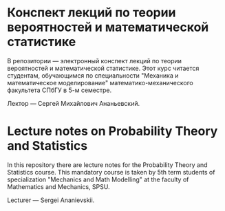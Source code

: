 # Конспект лекций по теории вероятностей и математической статистике

В репозитории — электронный конспект лекций по теории вероятностей и математической статистике.
Этот курс читается студентам, обучающимся по специальности "Механика и математическое моделирование"
математико-механического факультета СПбГУ в 5-м семестре.

Лектор — Сергей Михайлович Ананьевский.

# Lecture notes on Probability Theory and Statistics

In this repository there are lecture notes for the Probability Theory and Statistics course. This mandatory course is taken by 5th term
students of specialization "Mechanics and Math Modelling" at the faculty of Mathematics and Mechanics, SPSU.

Lecturer — Sergei Ananievskii.
